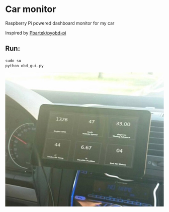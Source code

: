 # Car monitor
Raspberry Pi powered dashboard monitor for my car

Inspired by [Pbartek/pyobd-pi](https://github.com/Pbartek/pyobd-pi)

## Run:

    sudo su
    python obd_gui.py

![Photo of my installation](photo.jpg)
